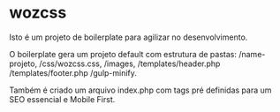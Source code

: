 # wozcss

Isto é um projeto de boilerplate para agilizar no desenvolvimento.

O boilerplate gera um projeto default com estrutura de pastas:
/name-projeto, 
/css/wozcss.css, 
/images, 
/templates/header.php
/templates/footer.php
/gulp-minify. 

Também é criado um arquivo index.php com tags pré definidas para um SEO essencial e Mobile First.

